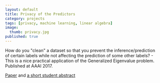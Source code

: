 ```yaml
---
layout: default
title: Privacy of the Predictors 
category: projects
tags: [privacy, machine learning, linear algebra]
image:
  thumb: privacy.jpg
published: true
---
```


How do you "clean" a dataset so that you prevent the inference/prediction of certain
labels while not affecting the prediction of some other labels? - This is a nice practical 
application of the Generalized Eigenvalue problem. Published at AAAI 2017.

[Paper][privacy-paper] and [a short student abstract][privacy-poster]  


[privacy-poster]: /papers/privacy-poster.pdf
[privacy-paper]:  /papers/privacy-paper.pdf
